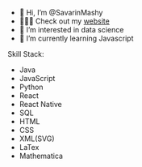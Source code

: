 - 👋 Hi, I’m @SavarinMashy
- 🧑🏽‍💻 Check out my [website](url)
- 👀 I’m interested in data science
- 🌱 I’m currently learning Javascript

Skill Stack:
- Java
- JavaScript
- Python
- React
- React Native
- SQL
- HTML
- CSS
- XML(SVG)
- LaTex
- Mathematica
<!---
SavarinMashy/SavarinMashy is a ✨ special ✨ repository because its `README.md` (this file) appears on your GitHub profile.
You can click the Preview link to take a look at your changes.
--->
